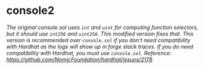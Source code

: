 # console2







*The original console.sol uses `int` and `uint` for computing function selectors, but it should use `int256` and `uint256`. This modified version fixes that. This version is recommended over `console.sol` if you don&#39;t need compatibility with Hardhat as the logs will show up in forge stack traces. If you do need compatibility with Hardhat, you must use `console.sol`. Reference: https://github.com/NomicFoundation/hardhat/issues/2178*



